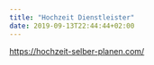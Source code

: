 ```yaml
---
title: "Hochzeit Dienstleister"
date: 2019-09-13T22:44:44+02:00
---
```

https://hochzeit-selber-planen.com/
